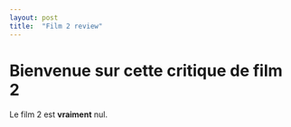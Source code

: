 ```yaml
---
layout: post
title:  "Film 2 review"
---
```


# Bienvenue sur cette critique de film 2

Le film 2 est **vraiment** nul.